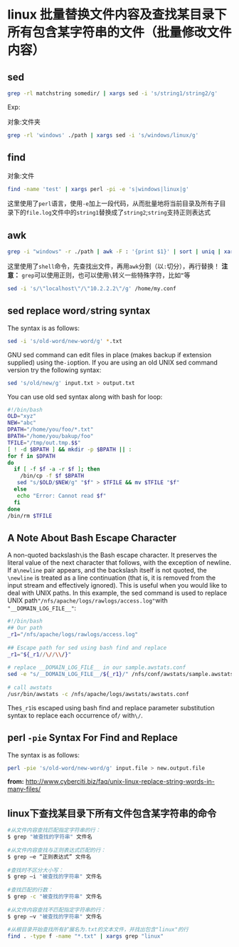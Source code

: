 # linux 批量替换文件内容及查找某目录下所有包含某字符串的文件（批量修改文件内容）

## sed
```bash
grep -rl matchstring somedir/ | xargs sed -i 's/string1/string2/g' 
```

Exp:
 
对象:文件夹

```bash
grep -rl 'windows' ./path | xargs sed -i 's/windows/linux/g'  
```
 
## find
对象:文件

```bash
find -name 'test' | xargs perl -pi -e 's|windows|linux|g'  
```
这里使用了`perl`语言，使用`-e`加上一段代码，从而批量地将当前目录及所有子目录下的`file.log`文件中的`string1`替换成了`string2`;`string`支持正则表达式
 
## awk
```bash
grep -i "windows" -r ./path | awk -F : '{print $1}' | sort | uniq | xargs sed -i 's/windows/linux/g'  
```
这里使用了`shell`命令，先查找出文件，再用`awk`分割（以`:`切分），再行替换！
**注意：** `grep`可以使用正则，也可以使用`\`转义一些特殊字符，比如`“`等 
```bash
sed -i 's/\"localhost\"/\"10.2.2.2\"/g' /home/my.conf
```
 
## sed replace word`/`string syntax
The syntax is as follows:
```bash
sed -i 's/old-word/new-word/g' *.txt  
```
 
GNU sed command can edit files in place (makes backup if extension supplied) using the`-i`option. If you are using an old UNIX sed command version try the following syntax:
```bash
sed 's/old/new/g' input.txt > output.txt  
```
 
You can use old sed syntax along with bash for loop:
```bash
#!/bin/bash  
OLD="xyz"  
NEW="abc"  
DPATH="/home/you/foo/*.txt"  
BPATH="/home/you/bakup/foo"  
TFILE="/tmp/out.tmp.$$"  
[ ! -d $BPATH ] && mkdir -p $BPATH || :  
for f in $DPATH  
do  
  if [ -f $f -a -r $f ]; then  
    /bin/cp -f $f $BPATH  
   sed "s/$OLD/$NEW/g" "$f" > $TFILE && mv $TFILE "$f"  
  else  
   echo "Error: Cannot read $f"  
  fi  
done  
/bin/rm $TFILE  
```

## A Note About Bash Escape Character
A non-quoted backslash`\`is the Bash escape character. It preserves the literal value of the next character that follows, with the exception of newline. If a`\newline` pair appears, and the backslash itself is not quoted, the `\newline` is treated as a line continuation (that is, it is removed from the input stream and effectively ignored). This is useful when you would like to deal with UNIX paths. In this example, the sed command is used to replace UNIX path` "/nfs/apache/logs/rawlogs/access.log" `with` "__DOMAIN_LOG_FILE__"`:
```bash
#!/bin/bash  
## Our path  
_r1="/nfs/apache/logs/rawlogs/access.log"  
   
## Escape path for sed using bash find and replace   
_r1="${_r1//\//\\/}"  
   
# replace __DOMAIN_LOG_FILE__ in our sample.awstats.conf  
sed -e "s/__DOMAIN_LOG_FILE__/${_r1}/" /nfs/conf/awstats/sample.awstats.conf  > /nfs/apache/logs/awstats/awstats.conf  
   
# call awstats  
/usr/bin/awstats -c /nfs/apache/logs/awstats/awstats.conf  
```
 
The`$_r1`is escaped using bash find and replace parameter substitution syntax to replace each occurrence of`/` with`\/`.
 
## perl `-pie` Syntax For Find and Replace
The syntax is as follows:
```bash
perl -pie 's/old-word/new-word/g' input.file > new.output.file  
```
 
**from:** http://www.cyberciti.biz/faq/unix-linux-replace-string-words-in-many-files/
 
## linux下查找某目录下所有文件包含某字符串的命令
```bash
#从文件内容查找匹配指定字符串的行：  
$ grep "被查找的字符串" 文件名  
  
#从文件内容查找与正则表达式匹配的行：  
$ grep –e “正则表达式” 文件名  
  
#查找时不区分大小写：  
$ grep –i "被查找的字符串" 文件名  
  
#查找匹配的行数：  
$ grep -c "被查找的字符串" 文件名  
  
#从文件内容查找不匹配指定字符串的行：  
$ grep –v "被查找的字符串" 文件名  
  
#从根目录开始查找所有扩展名为.txt的文本文件，并找出包含"linux"的行  
find . -type f -name "*.txt" | xargs grep "linux"   
```
